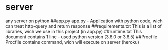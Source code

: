 # server
any server on python
##app.py
app.py - Application with python code, wich can treat http-query and return response
##requirements.txt
This is a list of libraries, wich we use in this project (in app.py)
##runtime.txt
This document contains 1 line - used python version (3.6.0 or 3.6.5)
##Procfile
Procfile contains command, wich will execute on server (heroku)
